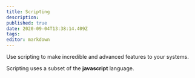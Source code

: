 ```yaml
---
title: Scripting
description: 
published: true
date: 2020-09-04T13:38:14.409Z
tags: 
editor: markdown
---
```


Use scripting to make incredible and advanced features to your systems.

Scripting uses a subset of the **javascript** language.